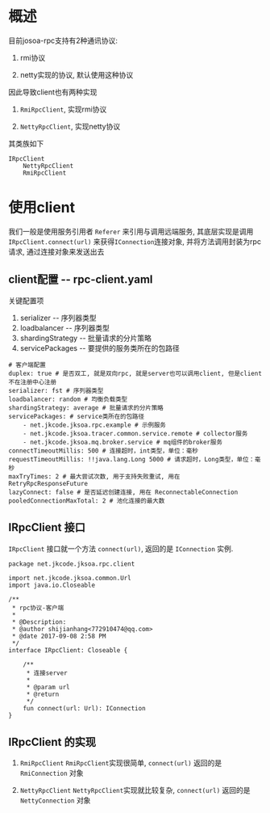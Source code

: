 # 概述

目前josoa-rpc支持有2种通讯协议:

1. rmi协议

2. netty实现的协议, 默认使用这种协议

因此导致client也有两种实现

1. `RmiRpcClient`, 实现rmi协议

2. `NettyRpcClient`, 实现netty协议

其类族如下

```
IRpcClient
	NettyRpcClient
	RmiRpcClient
```

# 使用client

我们一般是使用服务引用者 `Referer` 来引用与调用远端服务, 其底层实现是调用 `IRpcClient.connect(url)` 来获得`IConnection`连接对象, 并将方法调用封装为rpc请求, 通过连接对象来发送出去

## client配置 -- rpc-client.yaml

关键配置项

1. serializer -- 序列器类型
2. loadbalancer -- 序列器类型
3. shardingStrategy -- 批量请求的分片策略
4. servicePackages -- 要提供的服务类所在的包路径

```
# 客户端配置
duplex: true # 是否双工, 就是双向rpc, 就是server也可以调用client, 但是client不在注册中心注册
serializer: fst # 序列器类型
loadbalancer: random # 均衡负载类型
shardingStrategy: average # 批量请求的分片策略
servicePackages: # service类所在的包路径
    - net.jkcode.jksoa.rpc.example # 示例服务
    - net.jkcode.jksoa.tracer.common.service.remote # collector服务
    - net.jkcode.jksoa.mq.broker.service # mq组件的broker服务
connectTimeoutMillis: 500 # 连接超时，int类型，单位：毫秒
requestTimeoutMillis: !!java.lang.Long 5000 # 请求超时，Long类型，单位：毫秒
maxTryTimes: 2 # 最大尝试次数, 用于支持失败重试, 用在 RetryRpcResponseFuture
lazyConnect: false # 是否延迟创建连接, 用在 ReconnectableConnection
pooledConnectionMaxTotal: 2 # 池化连接的最大数
```

## IRpcClient 接口

`IRpcClient` 接口就一个方法 `connect(url)`, 返回的是 `IConnection` 实例.

```
package net.jkcode.jksoa.rpc.client

import net.jkcode.jksoa.common.Url
import java.io.Closeable

/**
 * rpc协议-客户端
 *
 * @Description:
 * @author shijianhang<772910474@qq.com>
 * @date 2017-09-08 2:58 PM
 */
interface IRpcClient: Closeable {

    /**
     * 连接server
     *
     * @param url
     * @return
     */
    fun connect(url: Url): IConnection
}
```

## IRpcClient 的实现

1. `RmiRpcClient`
`RmiRpcClient`实现很简单, `connect(url)` 返回的是 `RmiConnection` 对象

2. `NettyRpcClient`
`NettyRpcClient`实现就比较复杂, `connect(url)` 返回的是 `NettyConnection` 对象
